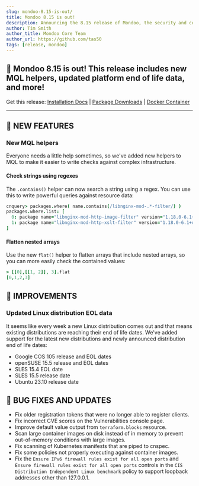 ```yaml
---
slug: mondoo-8.15-is-out/
title: Mondoo 8.15 is out!
description: Announcing the 8.15 release of Mondoo, the security and compliance platform that prioritizes risks that matter most in your infrastructure.
author: Tim Smith
author_title: Mondoo Core Team
author_url: https://github.com/tas50
tags: [release, mondoo]
---
```


## 🥳 Mondoo 8.15 is out! This release includes new MQL helpers, updated platform end of life data, and more!

Get this release: [Installation Docs](/cnspec/) | [Package Downloads](https://releases.mondoo.com/cnspec/) | [Docker Container](https://hub.docker.com/r/mondoo/cnspec)

---

## 🎉 NEW FEATURES

### New MQL helpers

Everyone needs a little help sometimes, so we've added new helpers to MQL to make it easier to write checks against complex infrastructure.

#### Check strings using regexes

The `.contains()` helper can now search a string using a regex. You can use this to write powerful queries against resource data:

```coffee
cnquery> packages.where( name.contains(/libnginx-mod-.*-filter/) )
packages.where.list: [
  0: package name="libnginx-mod-http-image-filter" version="1.18.0-6.1+deb11u3"
  1: package name="libnginx-mod-http-xslt-filter" version="1.18.0-6.1+deb11u3"
]
```

#### Flatten nested arrays

Use the new `flat()` helper to flatten arrays that include nested arrays, so you can more easily check the contained values:

```coffee
> [[0],[[1, 2]], 3].flat
[0,1,2,3]
```

## 🧹 IMPROVEMENTS

### Updated Linux distribution EOL data

It seems like every week a new Linux distribution comes out and that means existing distributions are reaching their end of life dates. We've added support for the latest new distributions and newly announced distribution end of life dates:

- Google COS 105 release and EOL dates
- openSUSE 15.5 release and EOL dates
- SLES 15.4 EOL date
- SLES 15.5 release date
- Ubuntu 23.10 release date

## 🐛 BUG FIXES AND UPDATES

- Fix older registration tokens that were no longer able to register clients.
- Fix incorrect CVE scores on the Vulnerabilities console page.
- Improve default value output from `terraform.blocks` resource.
- Scan large container images on disk instead of in memory to prevent out-of-memory conditions with large images.
- Fix scanning of Kubernetes manifests that are piped to cnspec.
- Fix some policies not properly executing against container images.
- Fix the `Ensure IPv6 firewall rules exist for all open ports` and `Ensure firewall rules exist for all open ports` controls in the `CIS Distribution Independent Linux benchmark` policy to support loopback addresses other than 127.0.0.1.
